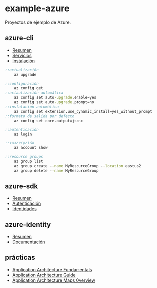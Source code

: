 # example-azure

Proyectos de ejemplo de Azure.

## azure-cli

- [Resumen](https://learn.microsoft.com/en-us/cli/azure/what-is-azure-cli)
- [Servicios](https://learn.microsoft.com/en-us/cli/azure/azure-services-the-azure-cli-can-manage)
- [Instalación](https://learn.microsoft.com/en-us/cli/azure/azure-services-the-azure-cli-can-manage)

```cmd
::actualización
    az upgrade

::configuración
    az config get
::actaulización automática
    az config set auto-upgrade.enable=yes
    az config set auto-upgrade.prompt=no
::instalación automática
    az config set extension.use_dynamic_install=yes_without_prompt
::formato de salida por defecto
    az config set core.output=jsonc

::autenticación
    az login

::suscripción
    az account show

::resource groups
    az group list
    az group create --name MyResourceGroup --location eastus2
    az group delete --name MyResourceGroup
```

## azure-sdk

- [Resumen](https://learn.microsoft.com/en-us/dotnet/azure/sdk/azure-sdk-for-dotnet)
- [Autenticación](https://learn.microsoft.com/en-us/dotnet/azure/sdk/authentication)
- [Identidades](https://learn.microsoft.com/en-us/azure/active-directory/managed-identities-azure-resources/overview)

## azure-identity

- [Resumen](https://learn.microsoft.com/en-us/dotnet/api/overview/azure/identity-readme)
- [Documentación](https://azuresdkdocs.blob.core.windows.net/$web/dotnet/Azure.Identity/1.8.0/index.html)

## prácticas

- [Application Architecture Fundamentals](https://learn.microsoft.com/en-us/azure/architecture/guide)
- [Application Architecture Guide](http://bit.ly/2BppIFo)
- [Application Architecture Maps Overview](https://medium.com/@kanchan.tewary/microsoft-azure-mind-maps-86bd6e442988)
